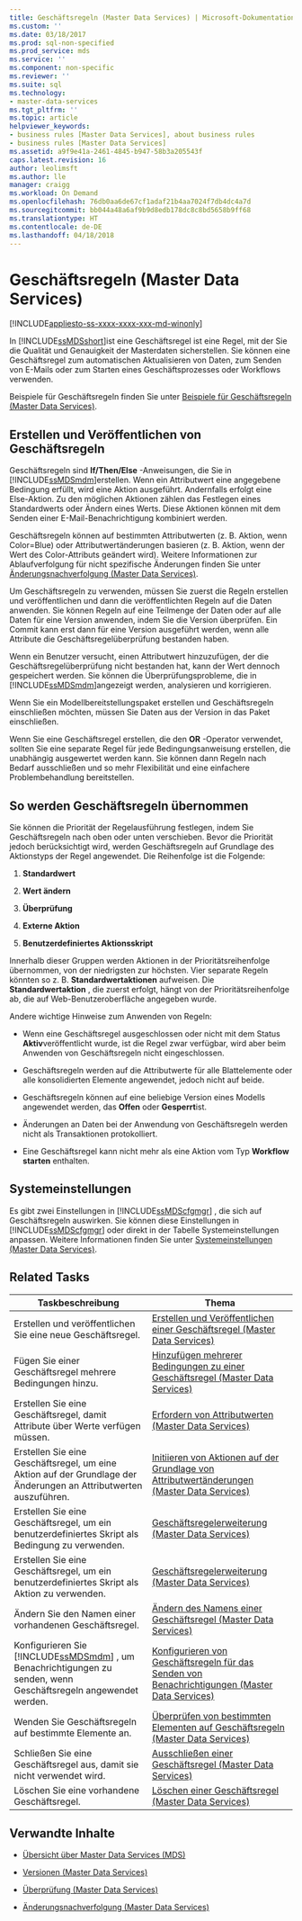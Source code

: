 ```yaml
---
title: Geschäftsregeln (Master Data Services) | Microsoft-Dokumentation
ms.custom: ''
ms.date: 03/18/2017
ms.prod: sql-non-specified
ms.prod_service: mds
ms.service: ''
ms.component: non-specific
ms.reviewer: ''
ms.suite: sql
ms.technology:
- master-data-services
ms.tgt_pltfrm: ''
ms.topic: article
helpviewer_keywords:
- business rules [Master Data Services], about business rules
- business rules [Master Data Services]
ms.assetid: a9f9e41a-2461-4845-b947-58b3a205543f
caps.latest.revision: 16
author: leolimsft
ms.author: lle
manager: craigg
ms.workload: On Demand
ms.openlocfilehash: 76db0aa6de67cf1adaf21b4aa7024f7db4dc4a7d
ms.sourcegitcommit: bb044a48a6af9b9d8edb178dc8c8bd5658b9ff68
ms.translationtype: HT
ms.contentlocale: de-DE
ms.lasthandoff: 04/18/2018
---
```

# <a name="business-rules-master-data-services"></a>Geschäftsregeln (Master Data Services)

[!INCLUDE[appliesto-ss-xxxx-xxxx-xxx-md-winonly](../includes/appliesto-ss-xxxx-xxxx-xxx-md-winonly.md)]

  In [!INCLUDE[ssMDSshort](../includes/ssmdsshort-md.md)]ist eine Geschäftsregel ist eine Regel, mit der Sie die Qualität und Genauigkeit der Masterdaten sicherstellen. Sie können eine Geschäftsregel zum automatischen Aktualisieren von Daten, zum Senden von E-Mails oder zum Starten eines Geschäftsprozesses oder Workflows verwenden.  
  
 Beispiele für Geschäftsregeln finden Sie unter [Beispiele für Geschäftsregeln &#40;Master Data Services&#41;](../master-data-services/business-rule-examples-master-data-services.md).  
  
## <a name="create-and-publish-business-rules"></a>Erstellen und Veröffentlichen von Geschäftsregeln  
 Geschäftsregeln sind **If/Then/Else** -Anweisungen, die Sie in [!INCLUDE[ssMDSmdm](../includes/ssmdsmdm-md.md)]erstellen. Wenn ein Attributwert eine angegebene Bedingung erfüllt, wird eine Aktion ausgeführt. Andernfalls erfolgt eine Else-Aktion. Zu den möglichen Aktionen zählen das Festlegen eines Standardwerts oder Ändern eines Werts. Diese Aktionen können mit dem Senden einer E-Mail-Benachrichtigung kombiniert werden.  
  
 Geschäftsregeln können auf bestimmten Attributwerten (z. B. Aktion, wenn Color=Blue) oder Attributwertänderungen basieren (z. B. Aktion, wenn der Wert des Color-Attributs geändert wird). Weitere Informationen zur Ablaufverfolgung für nicht spezifische Änderungen finden Sie unter [Änderungsnachverfolgung &#40;Master Data Services&#41;](../master-data-services/change-tracking-master-data-services.md).  
  
 Um Geschäftsregeln zu verwenden, müssen Sie zuerst die Regeln erstellen und veröffentlichen und dann die veröffentlichten Regeln auf die Daten anwenden. Sie können Regeln auf eine Teilmenge der Daten oder auf alle Daten für eine Version anwenden, indem Sie die Version überprüfen. Ein Commit kann erst dann für eine Version ausgeführt werden, wenn alle Attribute die Geschäftsregelüberprüfung bestanden haben.  
  
 Wenn ein Benutzer versucht, einen Attributwert hinzuzufügen, der die Geschäftsregelüberprüfung nicht bestanden hat, kann der Wert dennoch gespeichert werden. Sie können die Überprüfungsprobleme, die in [!INCLUDE[ssMDSmdm](../includes/ssmdsmdm-md.md)]angezeigt werden, analysieren und korrigieren.  
  
 Wenn Sie ein Modellbereitstellungspaket erstellen und Geschäftsregeln einschließen möchten, müssen Sie Daten aus der Version in das Paket einschließen.  
  
 Wenn Sie eine Geschäftsregel erstellen, die den **OR** -Operator verwendet, sollten Sie eine separate Regel für jede Bedingungsanweisung erstellen, die unabhängig ausgewertet werden kann. Sie können dann Regeln nach Bedarf ausschließen und so mehr Flexibilität und eine einfachere Problembehandlung bereitstellen.  
  
## <a name="how-business-rules-are-applied"></a>So werden Geschäftsregeln übernommen  
 Sie können die Priorität der Regelausführung festlegen, indem Sie Geschäftsregeln nach oben oder unten verschieben. Bevor die Priorität jedoch berücksichtigt wird, werden Geschäftsregeln auf Grundlage des Aktionstyps der Regel angewendet. Die Reihenfolge ist die Folgende:  
  
1.  **Standardwert**  
  
2.  **Wert ändern**  
  
3.  **Überprüfung**  
  
4.  **Externe Aktion**  
  
5.  **Benutzerdefiniertes Aktionsskript**  
  
 Innerhalb dieser Gruppen werden Aktionen in der Prioritätsreihenfolge übernommen, von der niedrigsten zur höchsten. Vier separate Regeln könnten so z. B. **Standardwertaktionen** aufweisen. Die **Standardwertaktion** , die zuerst erfolgt, hängt von der Prioritätsreihenfolge ab, die auf Web-Benutzeroberfläche angegeben wurde.  
  
 Andere wichtige Hinweise zum Anwenden von Regeln:  
  
-   Wenn eine Geschäftsregel ausgeschlossen oder nicht mit dem Status **Aktiv**veröffentlicht wurde, ist die Regel zwar verfügbar, wird aber beim Anwenden von Geschäftsregeln nicht eingeschlossen.  
  
-   Geschäftsregeln werden auf die Attributwerte für alle Blattelemente oder alle konsolidierten Elemente angewendet, jedoch nicht auf beide.  
  
-   Geschäftsregeln können auf eine beliebige Version eines Modells angewendet werden, das **Offen** oder **Gesperrt**ist.  
  
-   Änderungen an Daten bei der Anwendung von Geschäftsregeln werden nicht als Transaktionen protokolliert.  
  
-   Eine Geschäftsregel kann nicht mehr als eine Aktion vom Typ **Workflow starten** enthalten.  
  
## <a name="system-settings"></a>Systemeinstellungen  
 Es gibt zwei Einstellungen in [!INCLUDE[ssMDScfgmgr](../includes/ssmdscfgmgr-md.md)] , die sich auf Geschäftsregeln auswirken. Sie können diese Einstellungen in [!INCLUDE[ssMDScfgmgr](../includes/ssmdscfgmgr-md.md)] oder direkt in der Tabelle Systemeinstellungen anpassen. Weitere Informationen finden Sie unter [Systemeinstellungen &#40;Master Data Services&#41;](../master-data-services/system-settings-master-data-services.md).  
  
## <a name="related-tasks"></a>Related Tasks  
  
|Taskbeschreibung|Thema|  
|----------------------|-----------|  
|Erstellen und veröffentlichen Sie eine neue Geschäftsregel.|[Erstellen und Veröffentlichen einer Geschäftsregel &#40;Master Data Services&#41;](../master-data-services/create-and-publish-a-business-rule-master-data-services.md)|  
|Fügen Sie einer Geschäftsregel mehrere Bedingungen hinzu.|[Hinzufügen mehrerer Bedingungen zu einer Geschäftsregel &#40;Master Data Services&#41;](../master-data-services/add-multiple-conditions-to-a-business-rule-master-data-services.md)|  
|Erstellen Sie eine Geschäftsregel, damit Attribute über Werte verfügen müssen.|[Erfordern von Attributwerten &#40;Master Data Services&#41;](../master-data-services/require-attribute-values-master-data-services.md)|  
|Erstellen Sie eine Geschäftsregel, um eine Aktion auf der Grundlage der Änderungen an Attributwerten auszuführen.|[Initiieren von Aktionen auf der Grundlage von Attributwertänderungen &#40;Master Data Services&#41;](../master-data-services/initiate-actions-based-on-attribute-value-changes-master-data-services.md)|  
|Erstellen Sie eine Geschäftsregel, um ein benutzerdefiniertes Skript als Bedingung zu verwenden.|[Geschäftsregelerweiterung &#40;Master Data Services&#41;](../master-data-services/business-rules-extension-master-data-services.md)|  
|Erstellen Sie eine Geschäftsregel, um ein benutzerdefiniertes Skript als Aktion zu verwenden.|[Geschäftsregelerweiterung &#40;Master Data Services&#41;](../master-data-services/business-rules-extension-master-data-services.md)|  
|Ändern Sie den Namen einer vorhandenen Geschäftsregel.|[Ändern des Namens einer Geschäftsregel &#40;Master Data Services&#41;](../master-data-services/change-a-business-rule-name-master-data-services.md)|  
|Konfigurieren Sie [!INCLUDE[ssMDSmdm](../includes/ssmdsmdm-md.md)] , um Benachrichtigungen zu senden, wenn Geschäftsregeln angewendet werden.|[Konfigurieren von Geschäftsregeln für das Senden von Benachrichtigungen &#40;Master Data Services&#41;](../master-data-services/configure-business-rules-to-send-notifications-master-data-services.md)|  
|Wenden Sie Geschäftsregeln auf bestimmte Elemente an.|[Überprüfen von bestimmten Elementen auf Geschäftsregeln &#40;Master Data Services&#41;](../master-data-services/validate-specific-members-against-business-rules-master-data-services.md)|  
|Schließen Sie eine Geschäftsregel aus, damit sie nicht verwendet wird.|[Ausschließen einer Geschäftsregel &#40;Master Data Services&#41;](../master-data-services/exclude-a-business-rule-master-data-services.md)|  
|Löschen Sie eine vorhandene Geschäftsregel.|[Löschen einer Geschäftsregel &#40;Master Data Services&#41;](../master-data-services/delete-a-business-rule-master-data-services.md)|  
  
## <a name="related-content"></a>Verwandte Inhalte  
  
-   [Übersicht über Master Data Services &#40;MDS&#41;](../master-data-services/master-data-services-overview-mds.md)  
  
-   [Versionen &#40;Master Data Services&#41;](../master-data-services/versions-master-data-services.md)  
  
-   [Überprüfung &#40;Master Data Services&#41;](../master-data-services/validation-master-data-services.md)  
  
-   [Änderungsnachverfolgung &#40;Master Data Services&#41;](../master-data-services/change-tracking-master-data-services.md)  
  
  
